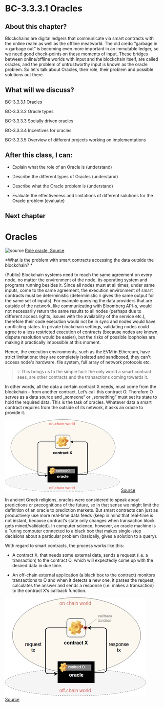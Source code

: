 # BC-3.3.3.1 Oracles 


## About this chapter?
Blockchains are digital ledgers that communicate via smart contracts with the online realm as well as the offline meatworld. The old credo “garbage in = garbage out” is becoming even more important in an immutable ledger, so we need good check-points on these moments of input. These bridges between online/offline worlds with input and the blockchain itself, are called oracles, and the problem of untrustworthy input is known as the oracle problem. So let´s talk about Oracles, their role, their problem and possible solutions out there. 

## What will we discuss? 

BC-3.3.3.1 Oracles

BC-3.3.3.2 Oracle types

BC-3.3.3.3 Socially driven oracles

BC-3.3.3.4 Incentives for oracles

BC-3.3.3.5 Overview of different projects working on implementations


## After this class, I can:
* Explain what the role of an Oracle is (understand)

* Describe the different types of Oracles (understand)

* Describe what the Oracle problem is (understand)

* Evaluate the effectiveness and limitations of different solutions for the Oracle problem (evaluate)


## Next chapter
# Oracles
![source]( https://academy.horizen.io/assets/post_files/technology/advanced/1.3-smart-contracts/oracle_D.jpg)
[Role oracle, Source]( https://academy.horizen.io/technology/advanced/summary/)

*What is the problem with smart contracts accessing the data outside the blockchain? *

(Public) Blockchain systems need to reach the same agreement on every node, no matter the environment of the node, its operating system and programs running besides it. Since all nodes must at all times, under same inputs, come to the same agreement, the execution environment of smart contracts must be deterministic (deterministic ≡ gives the same output for the same set of inputs). For example querying the data providers that are outside of the network, like communicating with Bloomberg API-s, would not necessarily return the same results to all nodes (perhaps due to different access rights, issues with the availability of the service etc.), therefore their code execution would not be in sync and nodes would have conflicting states.
In private blockchain settings, validating nodes could agree to a less restricted execution of contracts (because nodes are known, dispute resolution would be easier), but the risks of possible loopholes are making it practically impossible at this moment.

Hence, the execution environments, such as the EVM in Ethereum, have strict limitations: they are completely isolated and sandboxed, they can't access node's hardware, file system, full array of network protocols etc.

>💡 This brings us to the simple fact: the only world a smart contract sees, are other contracts and the transactions coming towards it.

In other words, all the data a certain contract X needs, must come from the blockchain – from another contract. Let’s call this contract O. Therefore O serves as a data source and
„someone“ or „something“ must set its state to hold the required data. This is the task of oracles.
Whatever data a smart contract requires from the outside of its network, it asks an oracle to provide it.

![Source]( https://raw.githubusercontent.com/koiosonline/literature-images/main/blockchain-level3/bc-3-3-3-1-oracles-image1.png)
[Source]( https://raw.githubusercontent.com/koiosonline/literature-images/main/blockchain-level3/bc-3-3-3-1-oracles-image1.png)


In ancient Greek religions, oracles were considered to speak about predictions or precognitions of the future, so in that sense we might limit the definition of an oracle to prediction markets. But smart contracts can just as productively use more real-time data feeds (keep in mind that real-time is not instant, because contract‘s state only changes when transaction block gets mined/validated).
In computer science, however, an oracle machine is a Turing computer connected to a black box that makes single-step decisions about a particular problem (basically, gives a solution to a query).

With regard to smart contracts, the process works like this:

* A contract X, that needs some external data, sends a request (i.e. a transaction) to the contract O, which will expectedly come up with the desired data in due time.

* An off-chain external application (a black box to the contract) monitors transactions to O and when it detects a new one, it parses the request, calculates the answer and sends a response (i.e. makes a transaction) to the contract X‘s callback function.

![Source]( https://raw.githubusercontent.com/koiosonline/literature-images/main/blockchain-level3/bc-3-3-3-1-oracles-image2.png)
[Source]( https://raw.githubusercontent.com/koiosonline/literature-images/main/blockchain-level3/bc-3-3-3-1-oracles-image2.png)

 

